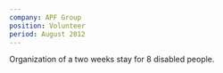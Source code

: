 ```yaml
---
company: APF Group
position: Volunteer
period: August 2012
---
```


Organization of a two weeks stay for 8 disabled people.